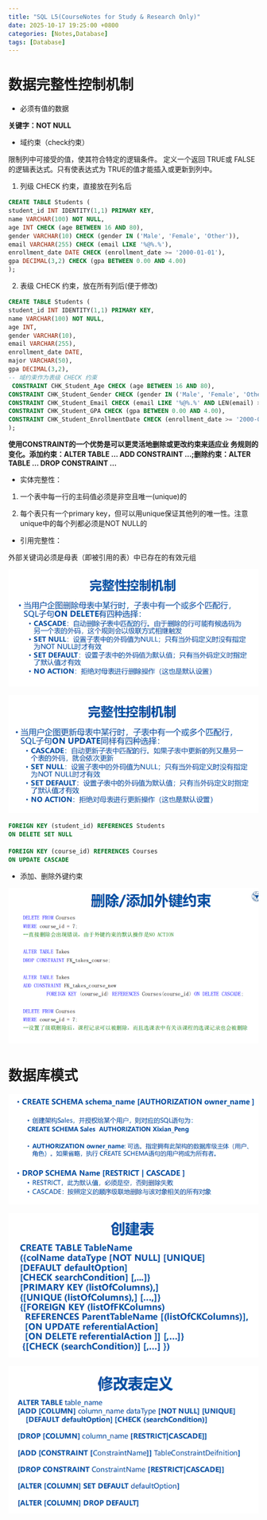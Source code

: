 ```yaml
---
title: "SQL L5(CourseNotes for Study & Research Only)"
date: 2025-10-17 19:25:00 +0800
categories: [Notes,Database]  
tags: [Database]
---
```


# 数据完整性控制机制

* 必须有值的数据

**关键字：NOT NULL**

* 域约束（check约束）

限制列中可接受的值，使其符合特定的逻辑条件。 定义一个返回 TRUE或 FALSE的逻辑表达式。只有使表达式为 TRUE的值才能插入或更新到列中。

1. 列级 CHECK 约束，直接放在列名后

```SQL
CREATE TABLE Students (
student_id INT IDENTITY(1,1) PRIMARY KEY,
name VARCHAR(100) NOT NULL,
age INT CHECK (age BETWEEN 16 AND 80),
gender VARCHAR(10) CHECK (gender IN ('Male', 'Female', 'Other')),
email VARCHAR(255) CHECK (email LIKE '%@%.%'),
enrollment_date DATE CHECK (enrollment_date >= '2000-01-01'),
gpa DECIMAL(3,2) CHECK (gpa BETWEEN 0.00 AND 4.00)
);
```

2. 表级 CHECK 约束，放在所有列后(便于修改)

```sql
CREATE TABLE Students (
student_id INT IDENTITY(1,1) PRIMARY KEY,
name VARCHAR(100) NOT NULL,
age INT,
gender VARCHAR(10),
email VARCHAR(255),
enrollment_date DATE,
major VARCHAR(50),
gpa DECIMAL(3,2),
-- 域约束作为表级 CHECK 约束
 CONSTRAINT CHK_Student_Age CHECK (age BETWEEN 16 AND 80),
CONSTRAINT CHK_Student_Gender CHECK (gender IN ('Male', 'Female', 'Other')),
CONSTRAINT CHK_Student_Email CHECK (email LIKE '%@%.%' AND LEN(email) >= 5),
CONSTRAINT CHK_Student_GPA CHECK (gpa BETWEEN 0.00 AND 4.00),
CONSTRAINT CHK_Student_EnrollmentDate CHECK (enrollment_date >= '2000-01-01')
);
```

**使用CONSTRAINT的一个优势是可以更灵活地删除或更改约束来适应业 务规则的变化。添加约束：ALTER TABLE … ADD CONSTRAINT …;删除约束：ALTER TABLE … DROP CONSTRAINT …**

* 实体完整性：

1. 一个表中每一行的主码值必须是非空且唯一(unique)的

2. 每个表只有一个primary key，但可以用unique保证其他列的唯一性。注意unique中的每个列都必须是NOT NULL的

* 引用完整性：

外部关键词必须是母表（即被引用的表）中已存在的有效元组

![alt text](/assets/img/Course/引用完整性.png)

![alt text](/assets/img/Course/引用.png)

```sql
FOREIGN KEY (student_id) REFERENCES Students
ON DELETE SET NULL

FOREIGN KEY (course_id) REFERENCES Courses
ON UPDATE CASCADE
```

* 添加、删除外键约束

![](/assets/img/Course/添加删除外键约束.png)

# 数据库模式

![](/assets/img/Course/schema.png)

![](/assets/img/Course/CreateTable.png)

![](/assets/img/Course/AdjustDefinition.png)


